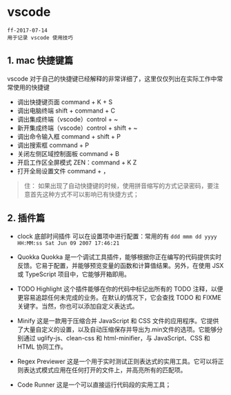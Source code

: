 # vscode

    ff-2017-07-14
    用于记录 vscode 使用技巧

## 1. mac 快捷键篇

vscode 对于自己的快捷键已经解释的非常详细了，这里仅仅列出在实际工作中常常使用的快捷键

- 调出快捷键页面 command + K + S
- 调出电脑终端 shift + command + C
- 调出集成终端（vscode）control + ~
- 新开集成终端（vscode）control + shift + ~
- 调出命令输入框 command + shift + P
- 调出搜索框 command + P
- 关闭左侧区域控制面板 command + B
- 开启工作区全屏模式 ZEN：command + K   Z
- 打开全局设置文件 command + ，

> 住： 如果出现了自动快捷键的时候，使用拼音缩写的方式记录密码，要注意首先这种方式不可以影响已有快捷方式；

## 2. 插件篇

- clock 底部时间插件
    可以在设置项中进行配置：常用的有 `ddd mmm dd yyyy HH:MM:ss Sat Jun 09 2007 17:46:21`

- Quokka
    Quokka 是一个调试工具插件，能够根据你正在编写的代码提供实时反馈。它易于配置，并能够预览变量的函数和计算值结果。另外，在使用 JSX 或 TypeScript 项目中，它能够开箱即用。

- TODO Highlight
    这个插件能够在你的代码中标记出所有的 TODO 注释，以便更容易追踪任何未完成的业务。在默认的情况下，它会查找 TODO 和 FIXME 关键字。当然，你也可以添加自定义表达式。

- Minify
    这是一款用于压缩合并 JavaScript 和 CSS 文件的应用程序。它提供了大量自定义的设置，以及自动压缩保存并导出为.min文件的选项。它能够分别通过 uglify-js、clean-css 和 html-minifier，与 JavaScript、CSS 和 HTML 协同工作。

- Regex Previewer
    这是一个用于实时测试正则表达式的实用工具。它可以将正则表达式模式应用在任何打开的文件上，并高亮所有的匹配项。

- Code Runner
    这是一个可以直接运行代码段的实用工具；